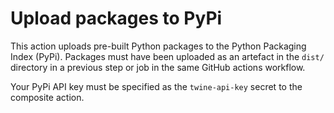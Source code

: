 # Upload packages to PyPi

This action uploads pre-built Python packages to the Python Packaging Index
(PyPi). Packages must have been uploaded as an artefact in the `dist/`
directory in a previous step or job in the same GitHub actions workflow.

Your PyPi API key must be specified as the `twine-api-key` secret to the
composite action.

